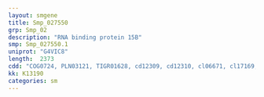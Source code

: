 ```yaml
---
layout: smgene
title: Smp_027550
grp: Smp_02
description: "RNA binding protein 15B"
smp: Smp_027550.1
uniprot: "G4VIC8"
length:  2373
cdd: "COG0724, PLN03121, TIGR01628, cd12309, cd12310, cl06671, cl17169, pfam00076, pfam07744, pfam14259, smart00360"
kk: K13190
categories: sm
---
```

